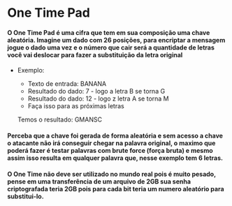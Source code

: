 # One Time Pad

#### O One Time Pad é uma cifra que tem em sua composição uma chave aleatória. Imagine um dado com 26 posições, para encriptar a mensagem jogue o dado uma vez e o número que cair será a quantidade de letras você vai deslocar para fazer a substituição da letra original

- Exemplo:
    - Texto de entrada: BANANA
    - Resultado do dado: 7 - logo a letra B se torna G
    - Resultado do dado: 12 - logo z letra A se torna M
    - Faça isso para as próximas letras

    Temos o resultado: GMANSC

#### Perceba que a chave foi gerada de forma aleatória e sem acesso a chave o atacante não irá conseguir chegar na palavra original, o maximo que poderá fazer é testar palavras com brute force (força bruta) e mesmo assim isso resulta em qualquer palavra que, nesse exemplo tem 6 letras.

#### O One Time não deve ser utilizado no mundo real pois é muito pesado, pense em uma transferência de um arquivo de 2GB sua senha criptografada teria 2GB pois para cada bit teria um numero aleatório para substitui-lo.
